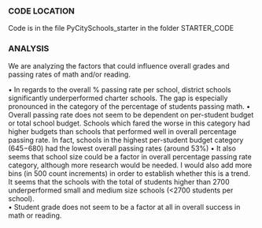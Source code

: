 ### CODE LOCATION
Code is in the file PyCitySchools_starter in the folder STARTER_CODE
### ANALYSIS
We are analyzing the factors that could influence overall grades and passing rates of math and/or reading.

•	In regards to the overall % passing rate per school, district schools significantly underperformed charter schools. The gap is especially pronounced in the category of the percentage of students passing math. 
•	Overall passing rate does not seem to be dependent on per-student budget or total school budget. Schools which fared the worse in this category had higher budgets than schools that performed well in overall percentage passing rate. In fact, schools in the highest per-student budget category ($645-$680) had the lowest overall passing rates (around 53%)
•	It also seems that school size could be a factor in overall percentage passing rate category, although more research would be needed. I would also add more bins (in 500 count increments) in order to establish whether this is a trend. It seems that the schools with the total of students higher than 2700  underperformed small and medium size schools (<2700 students per school).  
•	Student grade does not seem to be a factor at all in overall success in math or reading. 
